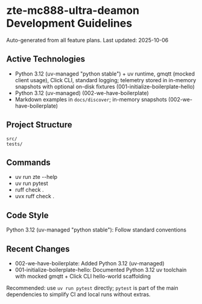 # zte-mc888-ultra-deamon Development Guidelines

Auto-generated from all feature plans. Last updated: 2025-10-06

## Active Technologies
- Python 3.12 (uv-managed "python stable") + uv runtime, gmqtt (mocked client usage), Click CLI, standard logging; telemetry stored in in-memory snapshots with optional on-disk fixtures (001-initialize-boilerplate-hello)
- Python 3.12 (uv-managed) (002-we-have-boilerplate)
- Markdown examples in `docs/discover`; in-memory snapshots (002-we-have-boilerplate)

## Project Structure
```
src/
tests/
```

## Commands
- uv run zte --help
- uv run pytest
- ruff check .
- uvx ruff check .

## Code Style
Python 3.12 (uv-managed "python stable"): Follow standard conventions

## Recent Changes
- 002-we-have-boilerplate: Added Python 3.12 (uv-managed)
- 001-initialize-boilerplate-hello: Documented Python 3.12 uv toolchain with mocked gmqtt + Click CLI hello-world scaffolding

<!-- MANUAL ADDITIONS START -->
Recommended: use `uv run pytest` directly; `pytest` is part of the main
dependencies to simplify CI and local runs without extras.
<!-- MANUAL ADDITIONS END -->
